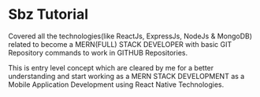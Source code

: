 # Sbz Tutorial

<p>Covered all the technologies(like ReactJs, ExpressJs, NodeJs & MongoDB) related to become a MERN(FULL) STACK DEVELOPER with basic GIT Repository commands to work in GITHUB Repositories.</p>

<p>This is entry level concept which are cleared by me for a better understanding and start working as a MERN STACK DEVELOPMENT as a Mobile Application Development using React Native Technologies. </p>